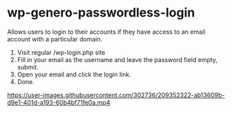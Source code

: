 # wp-genero-passwordless-login

Allows users to login to their accounts if they have access to an email account with a particular domain.

1. Visit regular /wp-login.php site
2. Fill in your email as the username and leave the password field empty, submit.
3. Open your email and click the login link.
4. Done.

https://user-images.githubusercontent.com/302736/209352322-ab13609b-d9e1-401d-a193-60b4bf71fe0a.mp4
